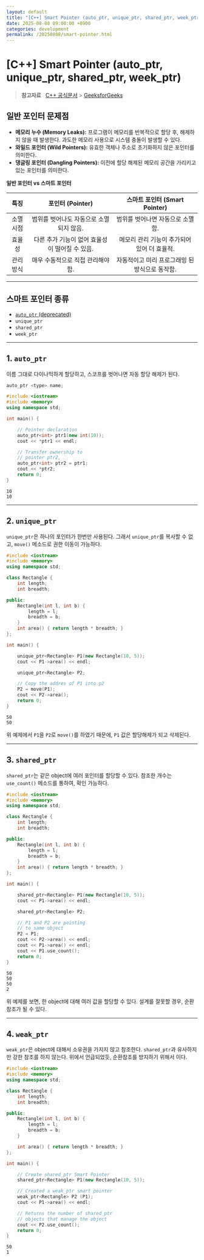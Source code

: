 ```yaml
---
layout: default
title: "[C++] Smart Pointer (auto_ptr, unique_ptr, shared_ptr, week_ptr)"
date: 2025-08-08 09:00:00 +0900
categories: development
permalink: /20250808/smart-pointer.html
---
```


# [C++] Smart Pointer (auto_ptr, unique_ptr, shared_ptr, week_ptr)

> **참고자료**  
> [C++ 공식문서](https://cplusplus.com/reference/memory/) > [GeeksforGeeks](https://www.geeksforgeeks.org/cpp/smart-pointers-cpp/)

## 일반 포인터 문제점

-   **메모리 누수 (Memory Leaks):** 프로그램이 메모리를 반복적으로 할당 후, 해제하지 않을 때 발생한다.
    과도한 메모리 사용으로 시스템 충돌이 발생할 수 있다.
-   **와일드 포인터 (Wild Pointers):** 유효한 객체나 주소로 초기화하지 않은 포인터를 의미한다.
-   **댕글링 포인터 (Dangling Pointers):** 이전에 할당 해제된 메모리 공간을 가리키고 있는 포인터를 의미한다.

**일반 포인터 vs 스마트 포인터**

|   특징    |                포인터 (Pointer)                |         스마트 포인터 (Smart Pointer)          |
| :-------: | :--------------------------------------------: | :--------------------------------------------: |
| 소멸 시점 |    범위를 벗어나도 자동으로 소멸되지 않음.     |        범위를 벗어나면 자동으로 소멸함.        |
|  효율성   | 다른 추가 기능이 없어 효율성이 떨어질 수 있음. |  메모리 관리 기능이 추가되어 있어 더 효율적.   |
| 관리방식  |       매우 수동적으로 직접 관리해야 함.        | 자동적이고 미리 프로그래밍 된 방식으로 동작함. |

---

## 스마트 포인터 종류

-   [`auto_ptr` (deprecated)](https://cplusplus.com/reference/memory/auto_ptr/)
-   `unique_ptr`
-   `shared_ptr`
-   `week_ptr`

---

## 1. `auto_ptr`

이름 그대로 다이나믹하게 할당하고, 스코프를 벗어나면 자동 할당 해제가 된다.

```cpp title:Syntax
auto_ptr <type> name;
```

```cpp title:Example
#include <iostream>
#include <memory>
using namespace std;

int main() {

    // Pointer declaration
    auto_ptr<int> ptr1(new int(10));
    cout << *ptr1 << endl;

    // Transfer ownership to
    // pointer ptr2,
    auto_ptr<int> ptr2 = ptr1;
    cout << *ptr2;
    return 0;
}
```

```title:Output
10
10
```

---

## 2. `unique_ptr`

`unique_ptr`은 하나의 포인터가 한번만 사용된다. 그래서 `unique_ptr`를 복사할 수 없고, `move()` 메소드로 권한 이동이 가능하다.

```cpp title:Example
#include <iostream>
#include <memory>
using namespace std;

class Rectangle {
    int length;
    int breadth;

public:
    Rectangle(int l, int b) {
        length = l;
        breadth = b;
    }
    int area() { return length * breadth; }
};

int main() {

    unique_ptr<Rectangle> P1(new Rectangle(10, 5));
    cout << P1->area() << endl;

    unique_ptr<Rectangle> P2;

    // Copy the addres of P1 into p2
    P2 = move(P1);
    cout << P2->area();
    return 0;
}
```

```title:Output
50
50
```

위 예제에서 `P1`을 `P2`로 `move()`를 하였기 때문에, `P1` 값은 할당해제가 되고 삭제된다.

---

## 3. `shared_ptr`

`shared_ptr`는 같은 object에 여러 포인터를 할당할 수 있다. 참조한 개수는 `use_count()` 메소드를 통하여, 확인 가능하다.

```cpp title:Example
#include <iostream>
#include <memory>
using namespace std;

class Rectangle {
    int length;
    int breadth;

public:
    Rectangle(int l, int b) {
        length = l;
        breadth = b;
    }
    int area() { return length * breadth; }
};

int main() {

    shared_ptr<Rectangle> P1(new Rectangle(10, 5));
    cout << P1->area() << endl;

    shared_ptr<Rectangle> P2;

    // P1 and P2 are pointing
    // to same object
    P2 = P1;
    cout << P2->area() << endl;
    cout << P1->area() << endl;
    cout << P1.use_count();
    return 0;
}
```

```title: Output
50
50
50
2
```

위 예제를 보면, 한 object에 대해 여러 값을 할당할 수 있다. 설계를 잘못할 경우, 순환 참조가 될 수 있다.

---

## 4. `weak_ptr`

`weak_ptr`은 object에 대해서 소유권을 가지지 않고 참조한다. `shared_ptr`과 유사하지만 강한 참조를 하지 않는다. 위에서 언급되었듯, 순환참조를 방지하기 위해서 이다.

```cpp title:Example
#include <iostream>
#include <memory>
using namespace std;

class Rectangle {
    int length;
    int breadth;

public:
    Rectangle(int l, int b) {
        length = l;
        breadth = b;
    }

    int area() { return length * breadth; }
};

int main() {

    // Create shared_ptr Smart Pointer
    shared_ptr<Rectangle> P1(new Rectangle(10, 5));

    // Created a weak_ptr smart pointer
    weak_ptr<Rectangle> P2 (P1);
    cout << P1->area() << endl;

    // Returns the number of shared_ptr
    // objects that manage the object
    cout << P2.use_count();
    return 0;
}
```

```title:Output
50
1
```
